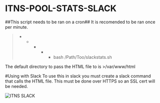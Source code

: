 # ITNS-POOL-STATS-SLACK

##This script needs to be ran on a cron##
It is recomended to be ran once per minute.

>* * * * * bash /Path/Too/slackstats.sh

The default directory to pass the HTML file to is >/var/www/html

#Using with Slack
To use this in slack you must create a slack command that calls the HTML file. This must be done over HTTPS so an SSL cert will be needed. 

![ITNS SLACK](https://i.imgur.com/EZieGfl.png)

